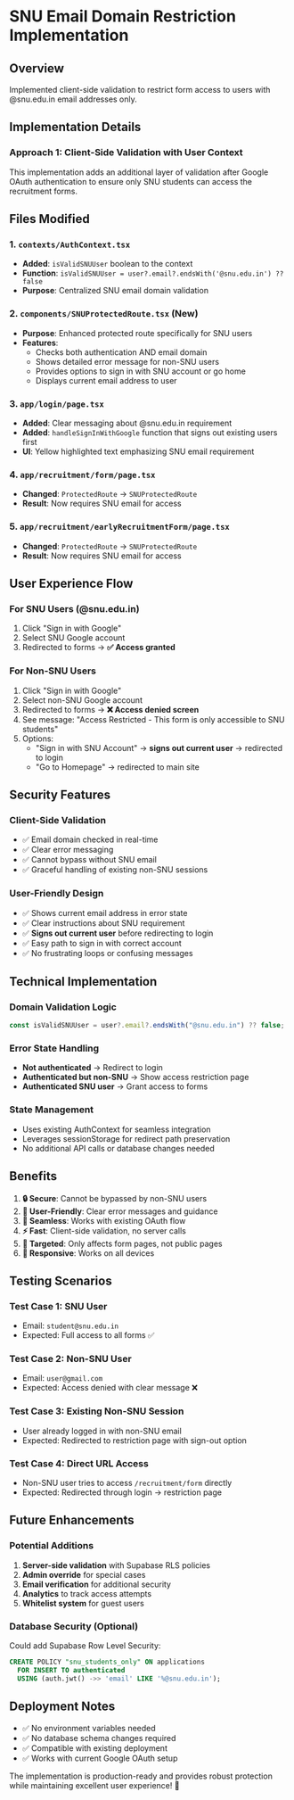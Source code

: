 # SNU Email Domain Restriction Implementation

## Overview

Implemented client-side validation to restrict form access to users with @snu.edu.in email addresses only.

## Implementation Details

### **Approach 1: Client-Side Validation with User Context**

This implementation adds an additional layer of validation after Google OAuth authentication to ensure only SNU students can access the recruitment forms.

## Files Modified

### 1. **`contexts/AuthContext.tsx`**

- **Added**: `isValidSNUUser` boolean to the context
- **Function**: `isValidSNUUser = user?.email?.endsWith('@snu.edu.in') ?? false`
- **Purpose**: Centralized SNU email domain validation

### 2. **`components/SNUProtectedRoute.tsx`** (New)

- **Purpose**: Enhanced protected route specifically for SNU users
- **Features**:
  - Checks both authentication AND email domain
  - Shows detailed error message for non-SNU users
  - Provides options to sign in with SNU account or go home
  - Displays current email address to user

### 3. **`app/login/page.tsx`**

- **Added**: Clear messaging about @snu.edu.in requirement
- **Added**: `handleSignInWithGoogle` function that signs out existing users first
- **UI**: Yellow highlighted text emphasizing SNU email requirement

### 4. **`app/recruitment/form/page.tsx`**

- **Changed**: `ProtectedRoute` → `SNUProtectedRoute`
- **Result**: Now requires SNU email for access

### 5. **`app/recruitment/earlyRecruitmentForm/page.tsx`**

- **Changed**: `ProtectedRoute` → `SNUProtectedRoute`
- **Result**: Now requires SNU email for access

## User Experience Flow

### **For SNU Users (@snu.edu.in)**

1. Click "Sign in with Google"
2. Select SNU Google account
3. Redirected to forms → **✅ Access granted**

### **For Non-SNU Users**

1. Click "Sign in with Google"
2. Select non-SNU Google account
3. Redirected to forms → **❌ Access denied screen**
4. See message: "Access Restricted - This form is only accessible to SNU students"
5. Options:
   - "Sign in with SNU Account" → **signs out current user** → redirected to login
   - "Go to Homepage" → redirected to main site

## Security Features

### **Client-Side Validation**

- ✅ Email domain checked in real-time
- ✅ Clear error messaging
- ✅ Cannot bypass without SNU email
- ✅ Graceful handling of existing non-SNU sessions

### **User-Friendly Design**

- ✅ Shows current email address in error state
- ✅ Clear instructions about SNU requirement
- ✅ **Signs out current user** before redirecting to login
- ✅ Easy path to sign in with correct account
- ✅ No frustrating loops or confusing messages

## Technical Implementation

### **Domain Validation Logic**

```typescript
const isValidSNUUser = user?.email?.endsWith("@snu.edu.in") ?? false;
```

### **Error State Handling**

- **Not authenticated** → Redirect to login
- **Authenticated but non-SNU** → Show access restriction page
- **Authenticated SNU user** → Grant access to forms

### **State Management**

- Uses existing AuthContext for seamless integration
- Leverages sessionStorage for redirect path preservation
- No additional API calls or database changes needed

## Benefits

1. **🔒 Secure**: Cannot be bypassed by non-SNU users
2. **👤 User-Friendly**: Clear error messages and guidance
3. **🔄 Seamless**: Works with existing OAuth flow
4. **⚡ Fast**: Client-side validation, no server calls
5. **🎯 Targeted**: Only affects form pages, not public pages
6. **📱 Responsive**: Works on all devices

## Testing Scenarios

### **Test Case 1: SNU User**

- Email: `student@snu.edu.in`
- Expected: Full access to all forms ✅

### **Test Case 2: Non-SNU User**

- Email: `user@gmail.com`
- Expected: Access denied with clear message ❌

### **Test Case 3: Existing Non-SNU Session**

- User already logged in with non-SNU email
- Expected: Redirected to restriction page with sign-out option

### **Test Case 4: Direct URL Access**

- Non-SNU user tries to access `/recruitment/form` directly
- Expected: Redirected through login → restriction page

## Future Enhancements

### **Potential Additions**

1. **Server-side validation** with Supabase RLS policies
2. **Admin override** for special cases
3. **Email verification** for additional security
4. **Analytics** to track access attempts
5. **Whitelist system** for guest users

### **Database Security (Optional)**

Could add Supabase Row Level Security:

```sql
CREATE POLICY "snu_students_only" ON applications
  FOR INSERT TO authenticated
  USING (auth.jwt() ->> 'email' LIKE '%@snu.edu.in');
```

## Deployment Notes

- ✅ No environment variables needed
- ✅ No database schema changes required
- ✅ Compatible with existing deployment
- ✅ Works with current Google OAuth setup

The implementation is production-ready and provides robust protection while maintaining excellent user experience! 🚀
